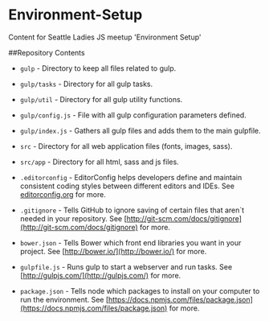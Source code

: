 # Environment-Setup
Content for Seattle Ladies JS meetup 'Environment Setup'

##Repository Contents 
 - `gulp` - Directory to keep all files related to gulp.
 
 - `gulp/tasks` - Directory for all gulp tasks.
 
 - `gulp/util` - Directory for all gulp utility functions. 
 
 - `gulp/config.js` - File with all gulp configuration parameters defined.
 
 - `gulp/index.js` - Gathers all gulp files and adds them to the main gulpfile.

 - `src` - Directory for all web application files (fonts, images, sass).
 
 - `src/app` - Directory for all html, sass and js files.

 - `.editorconfig` - EditorConfig helps developers define and maintain consistent coding styles between different editors and IDEs. See [editorconfig.org](editorconfig.org) for more.

 - `.gitignore` - Tells GitHub to ignore saving of certain files that aren`t needed in your repository. See [http://git-scm.com/docs/gitignore](http://git-scm.com/docs/gitignore) for more.
 
 - `bower.json` - Tells Bower which front end libraries you want in your project. See [http://bower.io/](http://bower.io/) for more.
 
 - `gulpfile.js` - Runs gulp to start a webserver and run tasks. See [http://gulpjs.com/](http://gulpjs.com/) for more.
 
 - `package.json` - Tells node which packages to install on your computer to run the environment. See [https://docs.npmjs.com/files/package.json](https://docs.npmjs.com/files/package.json) for more.

